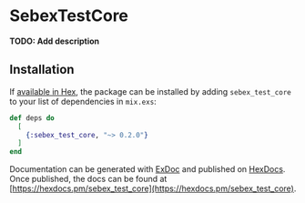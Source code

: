 # SebexTestCore

**TODO: Add description**

## Installation

If [available in Hex](https://hex.pm/docs/publish), the package can be installed
by adding `sebex_test_core` to your list of dependencies in `mix.exs`:

```elixir
def deps do
  [
    {:sebex_test_core, "~> 0.2.0"}
  ]
end
```

Documentation can be generated with [ExDoc](https://github.com/elixir-lang/ex_doc)
and published on [HexDocs](https://hexdocs.pm). Once published, the docs can
be found at [https://hexdocs.pm/sebex_test_core](https://hexdocs.pm/sebex_test_core).

